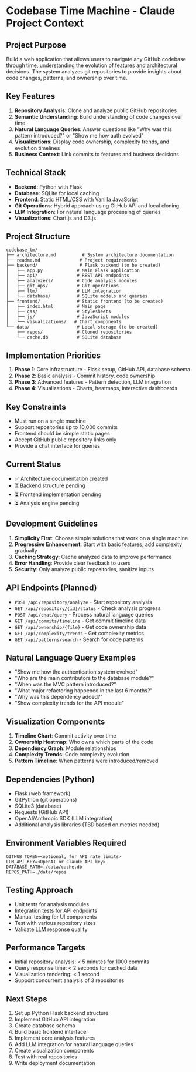# Codebase Time Machine - Claude Project Context

## Project Purpose
Build a web application that allows users to navigate any GitHub codebase through time, understanding the evolution of features and architectural decisions. The system analyzes git repositories to provide insights about code changes, patterns, and ownership over time.

## Key Features
1. **Repository Analysis**: Clone and analyze public GitHub repositories
2. **Semantic Understanding**: Build understanding of code changes over time
3. **Natural Language Queries**: Answer questions like "Why was this pattern introduced?" or "Show me how auth evolved"
4. **Visualizations**: Display code ownership, complexity trends, and evolution timelines
5. **Business Context**: Link commits to features and business decisions

## Technical Stack
- **Backend**: Python with Flask
- **Database**: SQLite for local caching
- **Frontend**: Static HTML/CSS with Vanilla JavaScript
- **Git Operations**: Hybrid approach using GitHub API and local cloning
- **LLM Integration**: For natural language processing of queries
- **Visualizations**: Chart.js and D3.js

## Project Structure
```
codebase_tm/
├── architecture.md          # System architecture documentation
├── readme.md               # Project requirements
├── backend/                # Flask backend (to be created)
│   ├── app.py             # Main Flask application
│   ├── api/               # REST API endpoints
│   ├── analyzers/         # Code analysis modules
│   ├── git_ops/           # Git operations
│   ├── llm/               # LLM integration
│   └── database/          # SQLite models and queries
├── frontend/              # Static frontend (to be created)
│   ├── index.html         # Main page
│   ├── css/               # Stylesheets
│   ├── js/                # JavaScript modules
│   └── visualizations/   # Chart components
└── data/                  # Local storage (to be created)
    ├── repos/             # Cloned repositories
    └── cache.db           # SQLite database
```

## Implementation Priorities
1. **Phase 1**: Core infrastructure - Flask setup, GitHub API, database schema
2. **Phase 2**: Basic analysis - Commit history, code ownership
3. **Phase 3**: Advanced features - Pattern detection, LLM integration
4. **Phase 4**: Visualizations - Charts, heatmaps, interactive dashboards

## Key Constraints
- Must run on a single machine
- Support repositories up to 10,000 commits
- Frontend should be simple static pages
- Accept GitHub public repository links only
- Provide a chat interface for queries

## Current Status
- ✅ Architecture documentation created
- ⏳ Backend structure pending
- ⏳ Frontend implementation pending
- ⏳ Analysis engine pending

## Development Guidelines
1. **Simplicity First**: Choose simple solutions that work on a single machine
2. **Progressive Enhancement**: Start with basic features, add complexity gradually
3. **Caching Strategy**: Cache analyzed data to improve performance
4. **Error Handling**: Provide clear feedback to users
5. **Security**: Only analyze public repositories, sanitize inputs

## API Endpoints (Planned)
- `POST /api/repository/analyze` - Start repository analysis
- `GET /api/repository/{id}/status` - Check analysis progress
- `POST /api/chat/query` - Process natural language queries
- `GET /api/commits/timeline` - Get commit timeline data
- `GET /api/ownership/{file}` - Get code ownership data
- `GET /api/complexity/trends` - Get complexity metrics
- `GET /api/patterns/search` - Search for code patterns

## Natural Language Query Examples
- "Show me how the authentication system evolved"
- "Who are the main contributors to the database module?"
- "When was the MVC pattern introduced?"
- "What major refactoring happened in the last 6 months?"
- "Why was this dependency added?"
- "Show complexity trends for the API module"

## Visualization Components
1. **Timeline Chart**: Commit activity over time
2. **Ownership Heatmap**: Who owns which parts of the code
3. **Dependency Graph**: Module relationships
4. **Complexity Trends**: Code complexity evolution
5. **Pattern Timeline**: When patterns were introduced/removed

## Dependencies (Python)
- Flask (web framework)
- GitPython (git operations)
- SQLite3 (database)
- Requests (GitHub API)
- OpenAI/Anthropic SDK (LLM integration)
- Additional analysis libraries (TBD based on metrics needed)

## Environment Variables Required
```
GITHUB_TOKEN=<optional, for API rate limits>
LLM_API_KEY=<OpenAI or Claude API key>
DATABASE_PATH=./data/cache.db
REPOS_PATH=./data/repos
```

## Testing Approach
- Unit tests for analysis modules
- Integration tests for API endpoints
- Manual testing for UI components
- Test with various repository sizes
- Validate LLM response quality

## Performance Targets
- Initial repository analysis: < 5 minutes for 1000 commits
- Query response time: < 2 seconds for cached data
- Visualization rendering: < 1 second
- Support concurrent analysis of 3 repositories

## Next Steps
1. Set up Python Flask backend structure
2. Implement GitHub API integration
3. Create database schema
4. Build basic frontend interface
5. Implement core analysis features
6. Add LLM integration for natural language queries
7. Create visualization components
8. Test with real repositories
9. Write deployment documentation